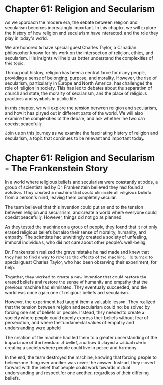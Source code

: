 # Chapter 61: Religion and Secularism

As we approach the modern era, the debate between religion and secularism becomes increasingly important. In this chapter, we will explore the history of how religion and secularism have interacted, and the role they play in today's world.

We are honored to have special guest Charles Taylor, a Canadian philosopher known for his work on the intersection of religion, ethics, and secularism. His insights will help us better understand the complexities of this topic.

Throughout history, religion has been a central force for many people, providing a sense of belonging, purpose, and morality. However, the rise of secularism, particularly in Europe and North America, has challenged the role of religion in society. This has led to debates about the separation of church and state, the morality of secularism, and the place of religious practices and symbols in public life.

In this chapter, we will explore the tension between religion and secularism, and how it has played out in different parts of the world. We will also examine the complexities of the debate, and ask whether the two can coexist peacefully.

Join us on this journey as we examine the fascinating history of religion and secularism, a topic that continues to be relevant and important today.
# Chapter 61: Religion and Secularism - The Frankenstein Story

In a world where religious beliefs and secularism were constantly at odds, a group of scientists led by Dr. Frankenstein believed they had found a solution. They created a machine that could eliminate all religious beliefs from a person's mind, leaving them completely secular. 

The team believed that this invention could put an end to the tension between religion and secularism, and create a world where everyone could coexist peacefully. However, things did not go as planned.

As they tested the machine on a group of people, they found that it not only erased religious beliefs but also their sense of morality, humanity, and empathy. The scientists had unwittingly created a society of unfeeling, immoral individuals, who did not care about other people's well-being.

Dr. Frankenstein realized the grave mistake he had made and knew that they had to find a way to reverse the effects of the machine. He turned to special guest Charles Taylor, who had been observing their experiment, for help.

Together, they worked to create a new invention that could restore the erased beliefs and restore the sense of humanity and empathy that the previous machine had eliminated. They eventually succeeded, and the world was once again one of religious beliefs and secularism.

However, the experiment had taught them a valuable lesson. They realized that the tension between religion and secularism could not be solved by forcing one set of beliefs on people. Instead, they needed to create a society where people could openly express their beliefs without fear of persecution, and where the fundamental values of empathy and understanding were upheld.

The creation of the machine had led them to a greater understanding of the importance of the freedom of belief, and how it played a critical role in creating a society where people could live in peace and harmony. 

In the end, the team destroyed the machine, knowing that forcing people to believe one thing over another was never the answer. Instead, they moved forward with the belief that people could work towards mutual understanding and respect for one another, regardless of their differing beliefs.